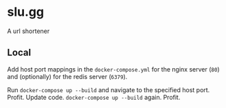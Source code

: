 # slu.gg

A url shortener

## Local

Add host port mappings in the `docker-compose.yml` for the nginx server (`80`) and (optionally) for the redis server (`6379`).

Run `docker-compose up --build` and navigate to the specified host port. Profit. Update code. `docker-compose up --build` again. Profit.
